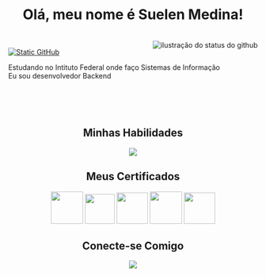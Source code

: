 <div align="center">
  
  # Olá, meu nome é Suelen Medina!
  <br/>
</div>

<img align='right' src="https://github-readme-stats.vercel.app/api?username=suelenmedinape&show_icons=true&title_color=783c00&text_color=af552e&icon_color=783c00&bg_color=f8efd4&cache_seconds=2300" alt="ilustração do status do github">

[![Static GitHub](https://img.shields.io/static/v1?label=Projetos%20dos%20Cursos&message=medinspe&color=f8efd4&style=for-the-badge&logo=GitHub)](https://github.com/medinspe)  

<p>Estudando no Intituto Federal onde faço Sistemas de Informação<br/> Eu sou desenvolvedor Backend</p>  

<div align="center">
  <br/><br/><br/>
  
  ## Minhas Habilidades
</div>

<p align="center">
  <a href="https://skillicons.dev">
    <img src="https://skillicons.dev/icons?i=git,github,gitlab,css,html,java,postman,mysql,firebase,angular,typescript&perline=14" />
  </a>
</p>

<!--#### Linguagens
![C#](https://img.shields.io/badge/c%23-f8efd4.svg?style=for-the-badge&logo=c%2B%2B&logoColor=783c00)
![Java](https://img.shields.io/badge/java-f8efd4.svg?style=for-the-badge&logo=openjdk&logoColor=783c00)
#### Controle de Versão
![Git](https://img.shields.io/badge/GIT-f8efd4?style=for-the-badge&logo=git&logoColor=783c00)
[![GitHub](https://img.shields.io/badge/GitHub-f8efd4?style=for-the-badge&logo=github&logoColor=783c00)](https://github.com/suelenmedinape)
[![GitLab](https://img.shields.io/badge/GitLab-f8efd4?style=for-the-badge&logo=gitlab&logoColor=783c00)](https://gitlab.com/suelenmedinape)
#### Banco de Dados
![Firebase](https://img.shields.io/badge/firebase-f8efd4.svg?style=for-the-badge&logo=firebase&logoColor=783c00)
![MySQL](https://img.shields.io/badge/MySQL-f8efd4?style=for-the-badge&logo=mysql&logoColor=783c00)
![MongoDB](https://img.shields.io/badge/MongoDB-f8efd4.svg?style=for-the-badge&logo=mongodb&logoColor=783c00)
#### Frameworks
![.Net](https://img.shields.io/badge/ASP.NET-f8efd4?style=for-the-badge&logo=.net&logoColor=783c00)
![Framework](https://img.shields.io/badge/Entity%20Framework-f8efd4.svg?style=for-the-badge&logo=Framework&logoColor=783c00)
![.Net](https://img.shields.io/badge/.NET-f8efd4?style=for-the-badge&logo=.net&logoColor=783c00)
<!-- ![.Net](https://img.shields.io/badge/ASP.NET%20Core-f8efd4?style=for-the-badge&logo=.net&logoColor=783c00) -->
<div align="center">
  
  ## Meus Certificados
</div>

<p align="center">
<img src="https://assets.dio.me/7fBn4snFZGzJtNuYIdkJ9ec6bXUGC-XOZZo4eiE89WA/f:webp/h:120/q:80/L3RyYWNrcy9hMDM5YjM0Yy03YWE4LTRhM2QtYjc2NS0wN2M4YzgzN2Y2N2EucG5n" height="65"/>
<img src="https://assets.dio.me/N3ET28fsUKPyJZb6mh6vdqhVziWjbk3xPNlE_velBWs/f:webp/h:120/q:80/L3RyYWNrcy85NzIyOTdkYy00MzU3LTRhZjQtYWJlYS04OWEzODg1M2E5NDkucG5n" height="60"/>
<img src="https://assets.dio.me/xpg727feOCFHSMAL25KWbqwBMk3omWspkWlx3TqMbJU/f:webp/h:120/q:80/L3RyYWNrcy9jZmVjZGRiOC04ODljLTQwM2YtOGVkYi01NzcxYjk3ZTk4MmYucG5n" height="63"/>
<img src="https://hermes.dio.me/courses/badge/9821ac49-d0b0-46d3-8d69-e0f4f82ea34e.png" height="65"/>
<img src="https://assets.dio.me/YMKQk8fKtE8p-F9s4dgwkY4nlTlBbLc1pWMvcQ1tYz4/f:webp/h:120/q:80/L3RyYWNrcy8yMjVlZmZjMy1hNGM0LTQ0ZTktYmE3Zi01M2NhYWFmZmJjZWMucG5n" height="63"/>
  
<!-- [<img src="https://hermes.dio.me/courses/badge/51380620-d09b-49cf-8720-dc45eae34486.png" height="90"></a>](https://www.udemy.com/course/csharp-completo-e-profissional/?couponCode=MTST7102224B2) -->
</p>

<div align="center">
  
  ## Conecte-se Comigo
</div>

<p align="center">
  <a href="https://skillicons.dev">
    <img src="https://skillicons.dev/icons?i=linkedin,gmail,instagram&perline=14" />
  </a>
</p>

<!--[![LinkedIn](https://img.shields.io/badge/LinkedIn-f8efd4?style=for-the-badge&logo=linkedin&logoColor=783c00)](https://www.linkedin.com/in/suelenmedidnape/) 
[![Gmail](https://img.shields.io/badge/Gmail-f8efd4?style=for-the-badge&logo=gmail&logoColor=783c00)](mailto:suelenmedinap)
[![Instagram](https://img.shields.io/badge/-Instagram-f8efd4?style=for-the-badge&logo=instagram&logoColor=783c00)](https://www.instagram.com/suelenmedinap/)-->
